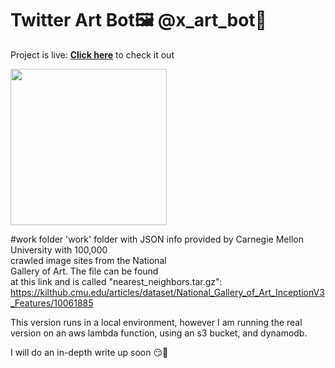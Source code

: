 # Twitter Art Bot🖼️ @x_art_bot🎨

Project is live: **[Click here](https://twitter.com/x_art_bot)**
to check it out

<img src = 'https://github.com/LimarAryan/x_art_bot/assets/110574851/7b08c739-30fc-430e-a9ac-4735ddb2e647' width = '250'>


#work folder
'work' folder with JSON info provided by
Carnegie Mellon University with 100,000\
crawled image sites from the National\
Gallery of Art. The file can be found\
at this link and is called "nearest_neighbors.tar.gz"\: 
https://kilthub.cmu.edu/articles/dataset/National_Gallery_of_Art_InceptionV3_Features/10061885


This version runs in a local environment,
however I am running the real\
version on an aws lambda function\,
using an s3 bucket, and dynamodb\.

I will do an in-depth write up soon 😏🤩
